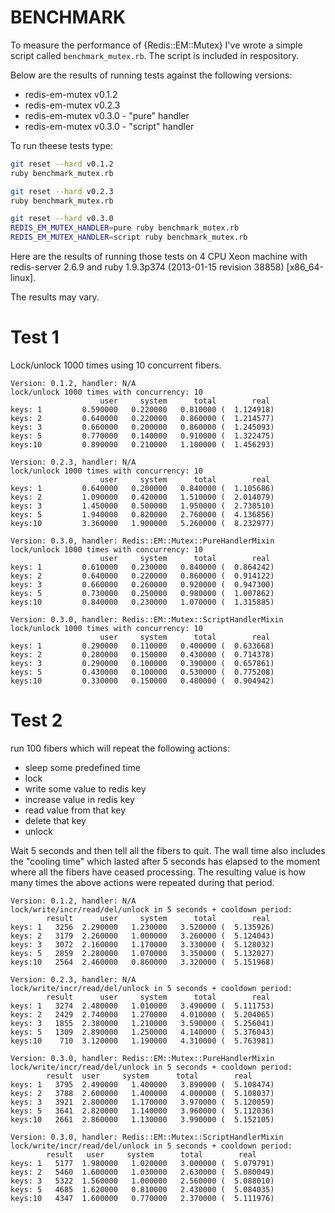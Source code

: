 BENCHMARK
=========

To measure the performance of {Redis::EM::Mutex} I've wrote a simple script called `benchmark_mutex.rb`.
The script is included in respository.

Below are the results of running tests against the following versions:

- redis-em-mutex v0.1.2
- redis-em-mutex v0.2.3
- redis-em-mutex v0.3.0 - "pure" handler
- redis-em-mutex v0.3.0 - "script" handler

To run theese tests type:

```sh
git reset --hard v0.1.2
ruby benchmark_mutex.rb

git reset --hard v0.2.3
ruby benchmark_mutex.rb

git reset --hard v0.3.0
REDIS_EM_MUTEX_HANDLER=pure ruby benchmark_mutex.rb
REDIS_EM_MUTEX_HANDLER=script ruby benchmark_mutex.rb
```

Here are the results of running those tests on 4 CPU Xeon machine
with redis-server 2.6.9 and ruby 1.9.3p374 (2013-01-15 revision 38858) [x86_64-linux].

The results may vary.

Test 1
======

Lock/unlock 1000 times using 10 concurrent fibers.

```
Version: 0.1.2, handler: N/A
lock/unlock 1000 times with concurrency: 10
                    user     system      total        real
keys: 1         0.590000   0.220000   0.810000 (  1.124918)
keys: 2         0.640000   0.220000   0.860000 (  1.214577)
keys: 3         0.660000   0.200000   0.860000 (  1.245093)
keys: 5         0.770000   0.140000   0.910000 (  1.322475)
keys:10         0.890000   0.210000   1.100000 (  1.456293)

Version: 0.2.3, handler: N/A
lock/unlock 1000 times with concurrency: 10
                    user     system      total        real
keys: 1         0.640000   0.200000   0.840000 (  1.105686)
keys: 2         1.090000   0.420000   1.510000 (  2.014079)
keys: 3         1.450000   0.500000   1.950000 (  2.738510)
keys: 5         1.940000   0.820000   2.760000 (  4.136856)
keys:10         3.360000   1.900000   5.260000 (  8.232977)

Version: 0.3.0, handler: Redis::EM::Mutex::PureHandlerMixin
lock/unlock 1000 times with concurrency: 10
                    user     system      total        real
keys: 1         0.610000   0.230000   0.840000 (  0.864242)
keys: 2         0.640000   0.220000   0.860000 (  0.914122)
keys: 3         0.660000   0.260000   0.920000 (  0.947300)
keys: 5         0.730000   0.250000   0.980000 (  1.007862)
keys:10         0.840000   0.230000   1.070000 (  1.315885)

Version: 0.3.0, handler: Redis::EM::Mutex::ScriptHandlerMixin
lock/unlock 1000 times with concurrency: 10
                    user     system      total        real
keys: 1         0.290000   0.110000   0.400000 (  0.633668)
keys: 2         0.280000   0.150000   0.430000 (  0.714378)
keys: 3         0.290000   0.100000   0.390000 (  0.657861)
keys: 5         0.430000   0.100000   0.530000 (  0.775208)
keys:10         0.330000   0.150000   0.480000 (  0.904942)
```

Test 2
======

run 100 fibers which will repeat the following actions:

- sleep some predefined time
- lock
- write some value to redis key
- increase value in redis key
- read value from that key
- delete that key
- unlock

Wait 5 seconds and then tell all the fibers to quit.
The wall time also includes the "cooling time" which lasted
after 5 seconds has elapsed to the moment where all the fibers
have ceased processing.
The resulting value is how many times the above actions were repeated
during that period.

```
Version: 0.1.2, handler: N/A
lock/write/incr/read/del/unlock in 5 seconds + cooldown period:
        result      user     system      total        real
keys: 1   3256  2.290000   1.230000   3.520000 (  5.135926)
keys: 2   3179  2.260000   1.000000   3.260000 (  5.124043)
keys: 3   3072  2.160000   1.170000   3.330000 (  5.128032)
keys: 5   2859  2.280000   1.070000   3.350000 (  5.132027)
keys:10   2564  2.460000   0.860000   3.320000 (  5.151968)

Version: 0.2.3, handler: N/A
lock/write/incr/read/del/unlock in 5 seconds + cooldown period:
        result      user     system      total        real
keys: 1   3274  2.480000   1.010000   3.490000 (  5.111753)
keys: 2   2429  2.740000   1.270000   4.010000 (  5.204065)
keys: 3   1855  2.380000   1.210000   3.590000 (  5.256041)
keys: 5   1309  2.890000   1.250000   4.140000 (  5.376043)
keys:10    710  3.120000   1.190000   4.310000 (  5.763981)

Version: 0.3.0, handler: Redis::EM::Mutex::PureHandlerMixin
lock/write/incr/read/del/unlock in 5 seconds + cooldown period:
        result  user     system      total        real
keys: 1   3795  2.490000   1.400000   3.890000 (  5.108474)
keys: 2   3788  2.600000   1.400000   4.000000 (  5.108037)
keys: 3   3921  2.800000   1.170000   3.970000 (  5.120059)
keys: 5   3641  2.820000   1.140000   3.960000 (  5.112036)
keys:10   2661  2.860000   1.130000   3.990000 (  5.152105)

Version: 0.3.0, handler: Redis::EM::Mutex::ScriptHandlerMixin
lock/write/incr/read/del/unlock in 5 seconds + cooldown period:
        result   user     system      total        real
keys: 1   5177  1.980000   1.020000   3.000000 (  5.079791)
keys: 2   5460  1.600000   1.030000   2.630000 (  5.080049)
keys: 3   5322  1.560000   1.000000   2.560000 (  5.088010)
keys: 5   4685  1.620000   0.810000   2.430000 (  5.084035)
keys:10   4347  1.600000   0.770000   2.370000 (  5.111976)
```
